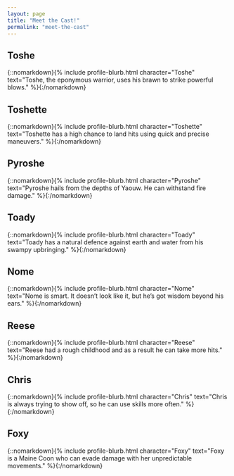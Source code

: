 ```yaml
---
layout: page
title: "Meet the Cast!"
permalink: "meet-the-cast"
---
```


## Toshe

{::nomarkdown}{% include profile-blurb.html character="Toshe" text="Toshe, the eponymous warrior, uses his brawn to strike powerful blows." %}{:/nomarkdown}

## Toshette

{::nomarkdown}{% include profile-blurb.html character="Toshette" text="Toshette has a high chance to land hits using quick and precise maneuvers." %}{:/nomarkdown}

## Pyroshe

{::nomarkdown}{% include profile-blurb.html character="Pyroshe" text="Pyroshe hails from the depths of Yaouw. He can withstand fire damage." %}{:/nomarkdown}

## Toady

{::nomarkdown}{% include profile-blurb.html character="Toady" text="Toady has a natural defence against earth and water from his swampy upbringing." %}{:/nomarkdown}

## Nome

{::nomarkdown}{% include profile-blurb.html character="Nome" text="Nome is smart. It doesn’t look like it, but he’s got wisdom beyond his ears." %}{:/nomarkdown}

## Reese

{::nomarkdown}{% include profile-blurb.html character="Reese" text="Reese had a rough childhood and as a result he can take more hits." %}{:/nomarkdown}

## Chris

{::nomarkdown}{% include profile-blurb.html character="Chris" text="Chris is always trying to show off, so he can use skills more often." %}{:/nomarkdown}

## Foxy

{::nomarkdown}{% include profile-blurb.html character="Foxy" text="Foxy is a Maine Coon who can evade damage with her unpredictable movements." %}{:/nomarkdown}
